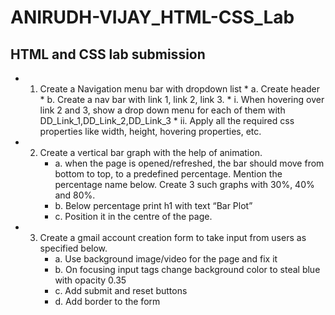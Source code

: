 # ANIRUDH-VIJAY_HTML-CSS_Lab
## HTML and CSS lab submission
* 1. Create a Navigation menu bar with dropdown list
         * a. Create header
         * b. Create a nav bar with link 1, link 2, link 3.
           * i. When hovering over link 2 and 3, show a drop down menu for each of them with DD_Link_1,DD_Link_2,DD_Link_3
           * ii. Apply all the required css properties like width, height, hovering properties, etc.

 * 2. Create a vertical bar graph with the help of animation.
        * a. when the page is opened/refreshed, the bar should move from bottom to top, to a predefined percentage. Mention the percentage name below. Create 3 such graphs with 30%, 40% and 80%.
        * b. Below percentage print h1 with text “Bar Plot”
        * c. Position it in the centre of the page.

* 3. Create a gmail account creation form to take input from users as specified below.
        * a. Use background image/video for the page and fix it
        * b. On focusing input tags change background color to steal blue with opacity 0.35
        * c. Add submit and reset buttons
        * d. Add border to the form
